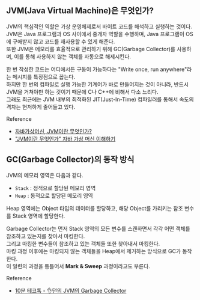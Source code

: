 ## JVM(Java Virtual Machine)은 무엇인가?

JVM의 핵심적인 역할은 가상 운영체제로서 바이트 코드를 해석하고 실행하는 것이다.  
JVM은 Java 프로그램과 OS 사이에서 중개자 역할을 수행하며, Java 프로그램이 OS에 구애받지 않고 코드를 재사용할 수 있게 해준다.  
또한 JVM은 메모리를 효율적으로 관리하기 위해 GC(Garbage Collector)를 사용하며, 이를 통해 사용하지 않는 객체를 자동으로 해제시킨다.

한 번 작성한 코드는 어디에서든 구동이 가능하다는 "Write once, run anywhere"라는 메시지를 특장점으로 꼽는다.  
하지만 한 번의 컴파일로 실행 가능한 기계어가 바로 만들어지는 것이 아니라, 반드시 JVM을 거쳐야만 하는 것이기 때문에 C나 C++에 비해서 다소 느리다.  
그래도 최근에는 JVM 내부의 최적화된 JIT(Just-In-Time) 컴파일러를 통해서 속도의 격차는 현저하게 줄어들고 있다.

Reference

- [자바가상머신, JVM이란 무엇인가?](https://asfirstalways.tistory.com/158)
- ["JVM이란 무엇인가" 자바 가상 머신 이해하기](https://www.itworld.co.kr/news/110837)

## GC(Garbage Collector)의 동작 방식

JVM의 메모리 영역은 다음과 같다.

- `Stack` : 정적으로 할당된 메모리 영역
- `Heap` : 동적으로 할당된 메모리 영역

Heap 영역에는 Object 타입의 데이터를 할당하고, 해당 Object를 가리키는 참조 변수를 Stack 영역에 할당한다.

Garbage Collector는 먼저 Stack 영역의 모든 변수를 스캔하면서 각각 어떤 객체를 참조하고 있는지를 찾아서 마킹한다.  
그리고 마킹한 변수들이 참조하고 있는 객체들 또한 찾아내서 마킹한다.  
마킹 과정 이후에는 마킹되지 않는 객체들을 Heap에서 제거하는 방식으로 GC가 동작한다.  
이 일련의 과정을 통틀어서 **Mark & Sweep** 과정이라고도 부른다.

Reference

- [10분 테코톡 - 👌던의 JVM의 Garbage Collector](https://youtu.be/vZRmCbl871I?si=yN0Q22MZMxLSlaYO)
